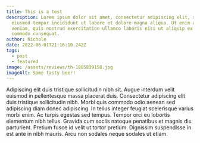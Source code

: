 ```yaml
---
title: This is a test
description: Lorem ipsum dolor sit amet, consectetur adipiscing elit, sed do
  eiusmod tempor incididunt ut labore et dolore magna aliqua. Ut enim ad minim
  veniam, quis nostrud exercitation ullamco laboris nisi ut aliquip ex ea
  commodo consequat.
author: Nichole
date: 2022-06-01T21:16:10.242Z
tags:
  - post
  - featured
image: /assets/reviews/th-1885839158.jpg
imageAlt: Some tasty beer!
---
```

Adipiscing elit duis tristique sollicitudin nibh sit. Augue interdum velit euismod in pellentesque massa placerat duis. Consectetur adipiscing elit duis tristique sollicitudin nibh. Morbi quis commodo odio aenean sed adipiscing diam donec adipiscing. In tellus integer feugiat scelerisque varius morbi enim. Ac turpis egestas sed tempus. Tempor orci eu lobortis elementum nibh tellus. Gravida cum sociis natoque penatibus et magnis dis parturient. Pretium fusce id velit ut tortor pretium. Dignissim suspendisse in est ante in nibh mauris. Arcu non sodales neque sodales ut etiam.